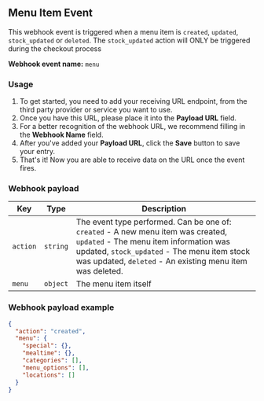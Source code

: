 ## Menu Item Event

This webhook event is triggered when a menu item is `created`, `updated`, `stock_updated` or `deleted`.
The `stock_updated` action will ONLY be triggered during the checkout process

**Webhook event name:** `menu`

### Usage

1. To get started, you need to add your receiving URL endpoint, from the third party provider or service you want to
   use.
2. Once you have this URL, please place it into the **Payload URL** field.
3. For a better recognition of the webhook URL, we recommend filling in the **Webhook Name** field.
4. After you've added your **Payload URL**, click the **Save** button to save your entry.
5. That's it! Now you are able to receive data on the URL once the event fires.

### Webhook payload

| Key              | Type     | Description                                                  |
| ---------------- | -------- | ------------------------------------------------------------ |
| `action`         | `string` | The event type performed. Can be one of: `created` - A new menu item was created, `updated` - The menu item information was updated, `stock_updated` - The menu item stock was updated, `deleted` - An existing menu item was deleted. |
| `menu`       | `object` | The menu item itself                                          |

### Webhook payload example

```json
{
  "action": "created",
  "menu": {
    "special": {},
    "mealtime": {},
    "categories": [],
    "menu_options": [],
    "locations": []  
  }
}
```
